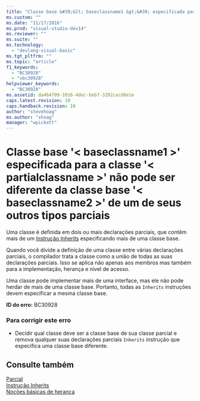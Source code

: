 ```yaml
---
title: "Classe base &#39;&lt; baseclassname1 &gt;&#39; especificada para a classe &#39;&lt; partialclassname &gt;&#39; n&#227;o pode ser diferente da classe base &#39;&lt; baseclassname2 &gt;&#39; de um de seus outros tipos parciais | Microsoft Docs"
ms.custom: ""
ms.date: "11/17/2016"
ms.prod: "visual-studio-dev14"
ms.reviewer: ""
ms.suite: ""
ms.technology: 
  - "devlang-visual-basic"
ms.tgt_pltfrm: ""
ms.topic: "article"
f1_keywords: 
  - "BC30928"
  - "vbc30928"
helpviewer_keywords: 
  - "BC30928"
ms.assetid: da464f09-1016-4dec-beb7-3202cacd8e1e
caps.latest.revision: 10
caps.handback.revision: 10
author: "stevehoag"
ms.author: "shoag"
manager: "wpickett"
---
```

# Classe base &#39;&lt; baseclassname1 &gt;&#39; especificada para a classe &#39;&lt; partialclassname &gt;&#39; n&#227;o pode ser diferente da classe base &#39;&lt; baseclassname2 &gt;&#39; de um de seus outros tipos parciais
Uma classe é definida em dois ou mais declarações parciais, que contêm mais de um [Instrução Inherits](../../visual-basic/language-reference/statements/inherits-statement.md) especificando mais de uma classe base.  
  
 Quando você divide a definição de uma classe entre várias declarações parciais, o compilador trata a classe como a união de todas as suas declarações parciais. Isso se aplica não apenas aos membros mas também para a implementação, herança e nível de acesso.  
  
 Uma classe pode implementar mais de uma interface, mas ele não pode herdar de mais de uma classe base. Portanto, todas as `Inherits` instruções devem especificar a mesma classe base.  
  
 **ID do erro:** BC30928  
  
### Para corrigir este erro  
  
-   Decidir qual classe deve ser a classe base de sua classe parcial e remova qualquer suas declarações parciais `Inherits` instrução que especifica uma classe base diferente.  
  
## Consulte também  
 [Parcial](../../visual-basic/language-reference/modifiers/partial.md)   
 [Instrução Inherits](../../visual-basic/language-reference/statements/inherits-statement.md)   
 [Noções básicas de herança](../../visual-basic/programming-guide/language-features/objects-and-classes/inheritance-basics.md)